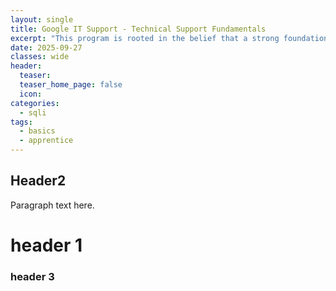 ```yaml
---
layout: single
title: Google IT Support - Technical Support Fundamentals
excerpt: "This program is rooted in the belief that a strong foundation in IT support can serve as a launchpad to a meaningful career in it. And so it's designed in industry relevant courses. Technical support fundamentals, Computer networking, Operating systems, system administration and IT infrastructure services and IT security. "
date: 2025-09-27
classes: wide
header:
  teaser:
  teaser_home_page: false
  icon:
categories:
  - sqli
tags:
  - basics
  - apprentice
---
```

## Header2
Paragraph text here.

# header 1

### header 3

